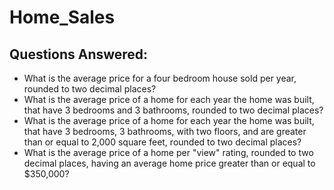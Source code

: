 # Home_Sales
## Questions Answered:
- What is the average price for a four bedroom house sold per year, rounded to two decimal places?
- What is the average price of a home for each year the home was built, that have 3 bedrooms and 3 bathrooms, rounded to two decimal places?
- What is the average price of a home for each year the home was built, that have 3 bedrooms, 3 bathrooms, with two floors, and are greater than or equal to 2,000 square feet, rounded to two decimal places?
- What is the average price of a home per "view" rating, rounded to two decimal places, having an average home price greater than or equal to $350,000?
